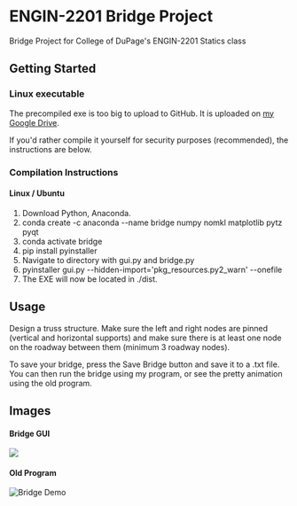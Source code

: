 # ENGIN-2201 Bridge Project
Bridge Project for College of DuPage's ENGIN-2201 Statics class

## Getting Started
### Linux executable
The precompiled exe is too big to upload to GitHub. It is uploaded on [my Google Drive](https://drive.google.com/file/d/1Gnk-EeEo5_WqfSK7TNc5oWIC0oQ1wy44/view?usp=sharing).

If you'd rather compile it yourself for security purposes (recommended), the instructions are below.
### Compilation Instructions
#### Linux / Ubuntu
1) Download Python, Anaconda.
2) conda create -c anaconda --name bridge numpy nomkl matplotlib pytz pyqt
3) conda activate bridge
4) pip install pyinstaller
5) Navigate to directory with gui.py and bridge.py
6) pyinstaller gui.py --hidden-import='pkg_resources.py2_warn' --onefile
7) The EXE will now be located in ./dist. 

## Usage
Design a truss structure. Make sure the left and right nodes are pinned (vertical and horizontal supports) and make sure there is at least one node on the roadway between them (minimum 3 roadway nodes).

To save your bridge, press the Save Bridge button and save it to a .txt file. You can then run the bridge using my program, or see the pretty animation using the old program.

## Images
#### Bridge GUI
<img src="https://i.imgur.com/d56HND8.png">

#### Old Program

![Bridge Demo](https://i.imgur.com/rNWAU2n.gif)
